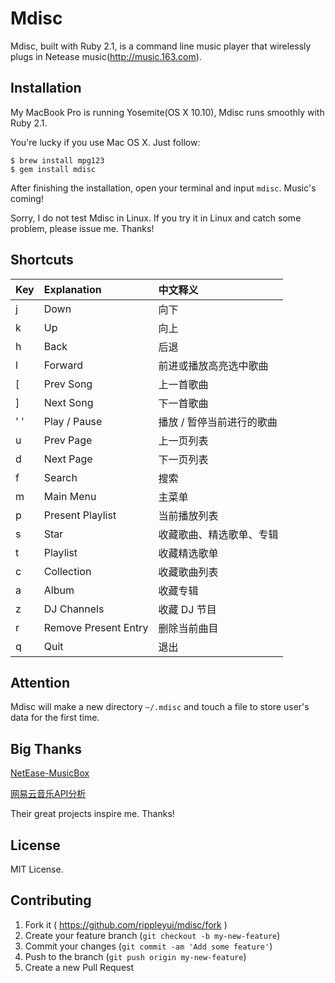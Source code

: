 # Mdisc

Mdisc, built with Ruby 2.1, is a command line music player that wirelessly plugs in Netease music(http://music.163.com).

## Installation

My MacBook Pro is running Yosemite(OS X 10.10), Mdisc runs smoothly with Ruby 2.1.

You're lucky if you use Mac OS X. Just follow:

```
$ brew install mpg123
$ gem install mdisc
```

After finishing the installation, open your terminal and input `mdisc`. Music's coming!

Sorry, I do not test Mdisc in Linux. If you try it in Linux and catch some problem, please issue me. Thanks!

## Shortcuts

| Key | Explanation          | 中文释义              |
| :---|:---------------------|:---------------------|
| j   | Down                 | 向下                  |
| k   | Up                   | 向上                  |
| h   | Back                 | 后退                  |
| l   | Forward              | 前进或播放高亮选中歌曲   |
| [   | Prev Song            | 上一首歌曲             |
| ]   | Next Song            | 下一首歌曲             |
| ' ' | Play / Pause         | 播放 / 暂停当前进行的歌曲|
| u   | Prev Page            | 上一页列表             |
| d   | Next Page            | 下一页列表             |
| f   | Search               | 搜索                  |
| m   | Main Menu            | 主菜单                |
| p   | Present Playlist     | 当前播放列表           |
| s   | Star                 | 收藏歌曲、精选歌单、专辑 |
| t   | Playlist             | 收藏精选歌单           |
| c   | Collection           | 收藏歌曲列表           |
| a   | Album                | 收藏专辑              |
| z   | DJ Channels          | 收藏 DJ 节目          |
| r   | Remove Present Entry | 删除当前曲目           |
| q   | Quit                 | 退出                  |

## Attention

Mdisc will make a new directory `~/.mdisc` and touch a file to store user's data for the first time.

## Big Thanks

[NetEase-MusicBox](https://github.com/bluetomlee/NetEase-MusicBox)

[网易云音乐API分析](https://github.com/yanunon/NeteaseCloudMusic/wiki/网易云音乐API分析)

Their great projects inspire me. Thanks!

## License

MIT License.

## Contributing

1. Fork it ( https://github.com/rippleyui/mdisc/fork )
2. Create your feature branch (`git checkout -b my-new-feature`)
3. Commit your changes (`git commit -am 'Add some feature'`)
4. Push to the branch (`git push origin my-new-feature`)
5. Create a new Pull Request
